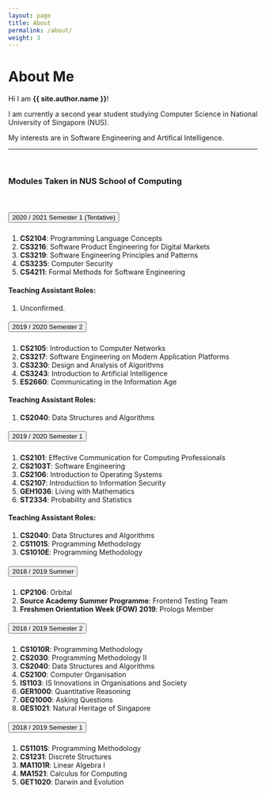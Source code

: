 ```yaml
---
layout: page
title: About
permalink: /about/
weight: 3
---
```


# **About Me**

Hi I am **{{ site.author.name }}**!<br>

I am currently a second year student studying Computer Science in National University of Singapore (NUS).

My interests are in Software Engineering and Artifical Intelligence.

<!-- <div class="row">
{% include about/skills.html title="Programming Skills" source=site.data.programming-skills %}
{% include about/skills.html title="Other Skills" source=site.data.other-skills %}
</div> -->

---

<br />

### Modules Taken in NUS School of Computing

<br />
<div id="accordion">
    <div class="card">
    <div class="card-header" id="headingSix">
      <h5 class="mb-0">
        <button class="btn btn-link collapsed" data-toggle="collapse" data-target="#collapseSix" aria-expanded="true" aria-controls="collapseSix">
          2020 / 2021 Semester 1 (Tentative)
        </button>
      </h5>
    </div>
    <div id="collapseSix" class="collapse show" aria-labelledby="headingSix" data-parent="#accordion">
      <div class="card-body">
         <ol>
          <li><strong>CS2104</strong>: Programming Language Concepts</li>
          <li><strong>CS3216</strong>: Software Product Engineering for Digital Markets</li>
          <li><strong>CS3219</strong>: Software Engineering Principles and Patterns</li>
          <li><strong>CS3235</strong>: Computer Security</li>
          <li><strong>CS4211</strong>: Formal Methods for Software Engineering</li>
        </ol>
        <h4>Teaching Assistant Roles:</h4>
        <ol>
          <li>Unconfirmed.</li>
        </ol>
      </div>
    </div>
  </div>
  <div class="card">
    <div class="card-header" id="headingFive">
      <h5 class="mb-0">
        <button class="btn btn-link" data-toggle="collapse" data-target="#collapseFive" aria-expanded="true" aria-controls="collapseFive">
          2019 / 2020 Semester 2
        </button>
      </h5>
    </div>
    <div id="collapseFive" class="collapse" aria-labelledby="headingFive" data-parent="#accordion">
      <div class="card-body">
         <ol>
        	<li><strong>CS2105</strong>: Introduction to Computer Networks</li>
        	<li><strong>CS3217</strong>: Software Engineering on Modern Application Platforms</li>
        	<li><strong>CS3230</strong>: Design and Analysis of Algorithms</li>
        	<li><strong>CS3243</strong>: Introduction to Artificial Intelligence</li>
        	<li><strong>ES2660</strong>: Communicating in the Information Age</li>
        </ol>
        <h4>Teaching Assistant Roles:</h4>
        <ol>
        	<li><strong>CS2040</strong>: Data Structures and Algorithms</li>
        </ol>
      </div>
    </div>
  </div>
  <div class="card">
    <div class="card-header" id="headingFour">
      <h5 class="mb-0">
        <button class="btn btn-link collapsed" data-toggle="collapse" data-target="#collapseFour" aria-expanded="true" aria-controls="collapseFour">
          2019 / 2020 Semester 1
        </button>
      </h5>
    </div>
    <div id="collapseFour" class="collapse" aria-labelledby="headingFour" data-parent="#accordion">
      <div class="card-body">
         <ol>
        	<li><strong>CS2101</strong>: Effective Communication for Computing Professionals</li>
        	<li><strong>CS2103T</strong>: Software Engineering</li>
        	<li><strong>CS2106</strong>: Introduction to Operating Systems</li>
        	<li><strong>CS2107</strong>: Introduction to Information Security</li>
        	<li><strong>GEH1036</strong>: Living with Mathematics</li>
   			<li><strong>ST2334</strong>: Probability and Statistics</li>
        </ol>
        <h4>Teaching Assistant Roles:</h4>
        <ol>
        	<li><strong>CS2040</strong>: Data Structures and Algorithms</li>
        	<li><strong>CS1101S</strong>: Programming Methodology</li>
        	<li><strong>CS1010E</strong>: Programming Methodology</li>
        </ol>
      </div>
    </div>
  </div>
  <div class="card">
    <div class="card-header" id="headingThree">
      <h5 class="mb-0">
        <button class="btn btn-link collapsed" data-toggle="collapse" data-target="#collapseThree" aria-expanded="false" aria-controls="collapseThree">
          2018 / 2019 Summer
        </button>
      </h5>
    </div>
    <div id="collapseThree" class="collapse" aria-labelledby="headingThree" data-parent="#accordion">
      <div class="card-body">
         <ol>
        	<li><strong>CP2106</strong>: Orbital</li>
        	<li><strong>Source Academy Summer Programme</strong>: Frontend Testing Team</li>
        	<li><strong>Freshmen Orientation Week (FOW) 2019</strong>: Prologs Member</li>
        </ol>
      </div>
    </div>
  </div>
  <div class="card">
    <div class="card-header" id="headingTwo">
      <h5 class="mb-0">
        <button class="btn btn-link collapsed" data-toggle="collapse" data-target="#collapseTwo" aria-expanded="false" aria-controls="collapseTwo">
          2018 / 2019 Semester 2
        </button>
      </h5>
    </div>
    <div id="collapseTwo" class="collapse" aria-labelledby="headingTwo" data-parent="#accordion">
      <div class="card-body">
        <ol>
        	<li><strong>CS1010R</strong>: Programming Methodology</li>
        	<li><strong>CS2030</strong>: Programming Methodology II</li>
        	<li><strong>CS2040</strong>: Data Structures and Algorithms</li>
          <li><strong>CS2100</strong>: Computer Organisation</li>
        	<li><strong>IS1103</strong>: IS Innovations in Organisations and Society</li>
        	<li><strong>GER1000</strong>: Quantitative Reasoning</li>
        	<li><strong>GEQ1000</strong>: Asking Questions</li>
        	<li><strong>GES1021</strong>: Natural Heritage of Singapore</li>
		</ol>
      </div>
    </div>
  </div>
  <div class="card">
    <div class="card-header" id="headingOne">
      <h5 class="mb-0">
        <button class="btn btn-link collapsed" data-toggle="collapse" data-target="#collapseOne" aria-expanded="false" aria-controls="collapseOne">
          2018 / 2019 Semester 1
        </button>
      </h5>
    </div>
    <div id="collapseOne" class="collapse" aria-labelledby="headingOne" data-parent="#accordion">
      <div class="card-body">
      	<ol>
        	<li><strong>CS1101S</strong>: Programming Methodology</li>
        	<li><strong>CS1231</strong>: Discrete Structures</li>
        	<li><strong>MA1101R</strong>: Linear Algebra I</li>
        	<li><strong>MA1521</strong>: Calculus for Computing</li>
        	<li><strong>GET1020</strong>: Darwin and Evolution</li>
		</ol>
      </div>
    </div>
  </div>
</div>
